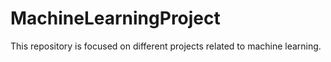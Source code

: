 # MachineLearningProject

This repository is focused on different projects related to machine learning.
